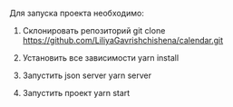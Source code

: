 Для запуска проекта необходимо:

1. Склонировать репозиторий git clone
   https://github.com/LiliyaGavrishchishena/calendar.git

2. Установить все зависимости yarn install

3. Запустить json server yarn server

4. Запустить проект yarn start
